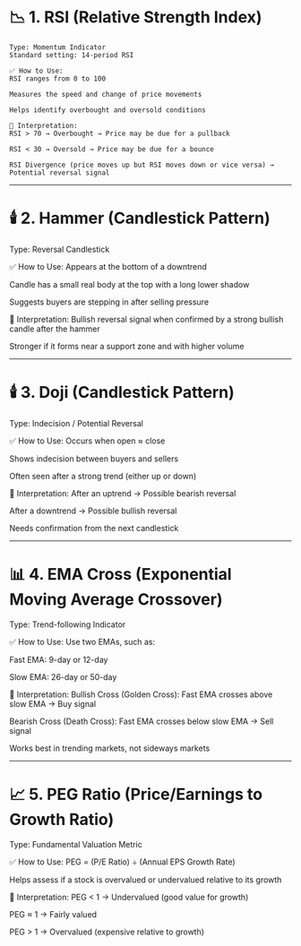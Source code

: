 # 📉 1. RSI (Relative Strength Index)
    Type: Momentum Indicator
    Standard setting: 14-period RSI

    ✅ How to Use:
    RSI ranges from 0 to 100

    Measures the speed and change of price movements

    Helps identify overbought and oversold conditions

    🧭 Interpretation:
    RSI > 70 → Overbought → Price may be due for a pullback

    RSI < 30 → Oversold → Price may be due for a bounce

    RSI Divergence (price moves up but RSI moves down or vice versa) → Potential reversal signal
----------------------------------------------------------------------------------------------------
# 🕯️ 2. Hammer (Candlestick Pattern)
Type: Reversal Candlestick

✅ How to Use:
Appears at the bottom of a downtrend

Candle has a small real body at the top with a long lower shadow

Suggests buyers are stepping in after selling pressure

🧭 Interpretation:
Bullish reversal signal when confirmed by a strong bullish candle after the hammer

Stronger if it forms near a support zone and with higher volume

----------------------------------------------------------------------------------------------------

# 🕯️ 3. Doji (Candlestick Pattern)
Type: Indecision / Potential Reversal

✅ How to Use:
Occurs when open ≈ close

Shows indecision between buyers and sellers

Often seen after a strong trend (either up or down)

🧭 Interpretation:
After an uptrend → Possible bearish reversal

After a downtrend → Possible bullish reversal

Needs confirmation from the next candlestick

----------------------------------------------------------------------------------------------------

# 📊 4. EMA Cross (Exponential Moving Average Crossover)
Type: Trend-following Indicator

✅ How to Use:
Use two EMAs, such as:

Fast EMA: 9-day or 12-day

Slow EMA: 26-day or 50-day

🧭 Interpretation:
Bullish Cross (Golden Cross): Fast EMA crosses above slow EMA → Buy signal

Bearish Cross (Death Cross): Fast EMA crosses below slow EMA → Sell signal

Works best in trending markets, not sideways markets

----------------------------------------------------------------------------------------------------

# 📈 5. PEG Ratio (Price/Earnings to Growth Ratio)
Type: Fundamental Valuation Metric

✅ How to Use:
PEG = (P/E Ratio) ÷ (Annual EPS Growth Rate)

Helps assess if a stock is overvalued or undervalued relative to its growth

🧭 Interpretation:
PEG < 1 → Undervalued (good value for growth)

PEG ≈ 1 → Fairly valued

PEG > 1 → Overvalued (expensive relative to growth)